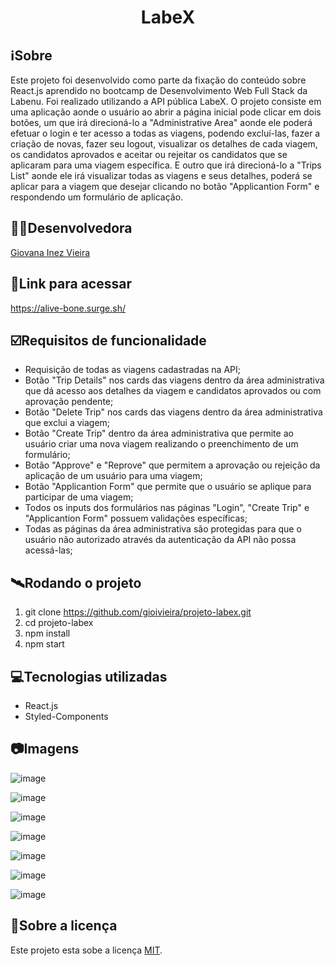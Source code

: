 <h1 align="center">LabeX</h1>

##  ℹ️Sobre
Este projeto foi desenvolvido como parte da fixação do conteúdo sobre React.js aprendido no bootcamp de Desenvolvimento Web Full Stack da Labenu. Foi realizado utilizando a API pública LabeX. O projeto consiste em uma aplicação aonde o usuário ao abrir a página inicial pode clicar em dois botões, um que irá direcioná-lo a "Administrative Area" aonde ele poderá efetuar o login e ter acesso a todas as viagens, podendo excluí-las, fazer a criação de novas, fazer seu logout, visualizar os detalhes de cada viagem, os candidatos aprovados e aceitar ou rejeitar os candidatos que se aplicaram para uma viagem específica. E outro que irá direcioná-lo a "Trips List" aonde ele irá visualizar todas as viagens e seus detalhes, poderá se aplicar para a viagem que desejar clicando no botão "Applicantion Form" e respondendo um formulário de aplicação.

##  👩‍💻Desenvolvedora
<a href="https://github.com/gioivieira" target="_blank"><p>Giovana Inez Vieira</p></a>

## 🔗Link para acessar
https://alive-bone.surge.sh/

## ☑️Requisitos de funcionalidade
- Requisição de todas as viagens cadastradas na API;
- Botão "Trip Details" nos cards das viagens dentro da área administrativa que dá acesso aos detalhes da viagem e candidatos aprovados ou com aprovação pendente;
- Botão "Delete Trip" nos cards das viagens dentro da área administrativa que exclui a viagem;
- Botão "Create Trip" dentro da área administrativa que permite ao usuário criar uma nova viagem realizando o preenchimento de um formulário;
- Botão "Approve" e "Reprove" que permitem a aprovação ou rejeição da aplicação de um usuário para uma viagem;
- Botão "Applicantion Form" que permite que o usuário se aplique para participar de uma viagem;
- Todos os inputs dos formulários nas páginas "Login", "Create Trip" e "Applicantion Form" possuem validações específicas;
- Todas as páginas da área administrativa são protegidas para que o usuário não autorizado através da autenticação da API não possa acessá-las;

## 🛰Rodando o projeto

1. git clone https://github.com/gioivieira/projeto-labex.git 
2. cd projeto-labex 
3. npm install
4. npm start

## 💻Tecnologias utilizadas
- React.js
- Styled-Components

## 📷Imagens

![image](https://user-images.githubusercontent.com/102439115/193111341-6ae37bb8-fb10-4528-b670-fc3deb8cc80b.png)

![image](https://user-images.githubusercontent.com/102439115/193111411-df335a53-3c29-4d7f-98f9-3db68dd2b320.png)

![image](https://user-images.githubusercontent.com/102439115/193111470-aa80000a-65c5-4250-9300-fecf62789251.png)

![image](https://user-images.githubusercontent.com/102439115/193111675-4e26bb15-7406-4684-bab6-79b7c00a0a95.png)

![image](https://user-images.githubusercontent.com/102439115/193111712-439835ca-630b-4cc8-a9f8-cbd62ce3c08d.png)

![image](https://user-images.githubusercontent.com/102439115/193111790-47b6cadf-9dfc-4dd6-b12b-58774fa7bec1.png)

![image](https://user-images.githubusercontent.com/102439115/193111840-cd49905d-260b-4402-96d6-0971f4c67f48.png)

## 📝Sobre a licença

Este projeto esta sobe a licença [MIT](./LICENSE).


